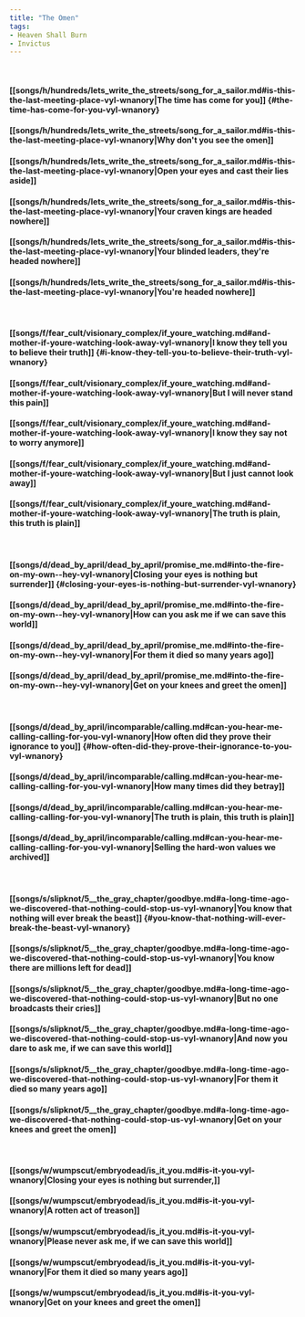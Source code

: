 ```yaml
---
title: "The Omen"
tags:
- Heaven Shall Burn
- Invictus
---
```

&nbsp;
#### [[songs/h/hundreds/lets_write_the_streets/song_for_a_sailor.md#is-this-the-last-meeting-place-vyl-wnanory|The time has come for you]] {#the-time-has-come-for-you-vyl-wnanory}
#### [[songs/h/hundreds/lets_write_the_streets/song_for_a_sailor.md#is-this-the-last-meeting-place-vyl-wnanory|Why don't you see the omen]]
#### [[songs/h/hundreds/lets_write_the_streets/song_for_a_sailor.md#is-this-the-last-meeting-place-vyl-wnanory|Open your eyes and cast their lies aside]]
#### [[songs/h/hundreds/lets_write_the_streets/song_for_a_sailor.md#is-this-the-last-meeting-place-vyl-wnanory|Your craven kings are headed nowhere]]
#### [[songs/h/hundreds/lets_write_the_streets/song_for_a_sailor.md#is-this-the-last-meeting-place-vyl-wnanory|Your blinded leaders, they're headed nowhere]]
#### [[songs/h/hundreds/lets_write_the_streets/song_for_a_sailor.md#is-this-the-last-meeting-place-vyl-wnanory|You're headed nowhere]]
&nbsp;
#### [[songs/f/fear_cult/visionary_complex/if_youre_watching.md#and-mother-if-youre-watching-look-away-vyl-wnanory|I know they tell you to believe their truth]] {#i-know-they-tell-you-to-believe-their-truth-vyl-wnanory}
#### [[songs/f/fear_cult/visionary_complex/if_youre_watching.md#and-mother-if-youre-watching-look-away-vyl-wnanory|But I will never stand this pain]]
#### [[songs/f/fear_cult/visionary_complex/if_youre_watching.md#and-mother-if-youre-watching-look-away-vyl-wnanory|I know they say not to worry anymore]]
#### [[songs/f/fear_cult/visionary_complex/if_youre_watching.md#and-mother-if-youre-watching-look-away-vyl-wnanory|But I just cannot look away]]
#### [[songs/f/fear_cult/visionary_complex/if_youre_watching.md#and-mother-if-youre-watching-look-away-vyl-wnanory|The truth is plain, this truth is plain]]
&nbsp;
#### [[songs/d/dead_by_april/dead_by_april/promise_me.md#into-the-fire-on-my-own--hey-vyl-wnanory|Closing your eyes is nothing but surrender]] {#closing-your-eyes-is-nothing-but-surrender-vyl-wnanory}
#### [[songs/d/dead_by_april/dead_by_april/promise_me.md#into-the-fire-on-my-own--hey-vyl-wnanory|How can you ask me if we can save this world]]
#### [[songs/d/dead_by_april/dead_by_april/promise_me.md#into-the-fire-on-my-own--hey-vyl-wnanory|For them it died so many years ago]]
#### [[songs/d/dead_by_april/dead_by_april/promise_me.md#into-the-fire-on-my-own--hey-vyl-wnanory|Get on your knees and greet the omen]]
&nbsp;
#### [[songs/d/dead_by_april/incomparable/calling.md#can-you-hear-me-calling-calling-for-you-vyl-wnanory|How often did they prove their ignorance to you]] {#how-often-did-they-prove-their-ignorance-to-you-vyl-wnanory}
#### [[songs/d/dead_by_april/incomparable/calling.md#can-you-hear-me-calling-calling-for-you-vyl-wnanory|How many times did they betray]]
#### [[songs/d/dead_by_april/incomparable/calling.md#can-you-hear-me-calling-calling-for-you-vyl-wnanory|The truth is plain, this truth is plain]]
#### [[songs/d/dead_by_april/incomparable/calling.md#can-you-hear-me-calling-calling-for-you-vyl-wnanory|Selling the hard-won values we archived]]
&nbsp;
#### [[songs/s/slipknot/5__the_gray_chapter/goodbye.md#a-long-time-ago-we-discovered-that-nothing-could-stop-us-vyl-wnanory|You know that nothing will ever break the beast]] {#you-know-that-nothing-will-ever-break-the-beast-vyl-wnanory}
#### [[songs/s/slipknot/5__the_gray_chapter/goodbye.md#a-long-time-ago-we-discovered-that-nothing-could-stop-us-vyl-wnanory|You know there are millions left for dead]]
#### [[songs/s/slipknot/5__the_gray_chapter/goodbye.md#a-long-time-ago-we-discovered-that-nothing-could-stop-us-vyl-wnanory|But no one broadcasts their cries]]
#### [[songs/s/slipknot/5__the_gray_chapter/goodbye.md#a-long-time-ago-we-discovered-that-nothing-could-stop-us-vyl-wnanory|And now you dare to ask me, if we can save this world]]
#### [[songs/s/slipknot/5__the_gray_chapter/goodbye.md#a-long-time-ago-we-discovered-that-nothing-could-stop-us-vyl-wnanory|For them it died so many years ago]]
#### [[songs/s/slipknot/5__the_gray_chapter/goodbye.md#a-long-time-ago-we-discovered-that-nothing-could-stop-us-vyl-wnanory|Get on your knees and greet the omen]]
&nbsp;
#### [[songs/w/wumpscut/embryodead/is_it_you.md#is-it-you-vyl-wnanory|Closing your eyes is nothing but surrender,]]
#### [[songs/w/wumpscut/embryodead/is_it_you.md#is-it-you-vyl-wnanory|A rotten act of treason]]
#### [[songs/w/wumpscut/embryodead/is_it_you.md#is-it-you-vyl-wnanory|Please never ask me, if we can save this world]]
#### [[songs/w/wumpscut/embryodead/is_it_you.md#is-it-you-vyl-wnanory|For them it died so many years ago]]
#### [[songs/w/wumpscut/embryodead/is_it_you.md#is-it-you-vyl-wnanory|Get on your knees and greet the omen]]

